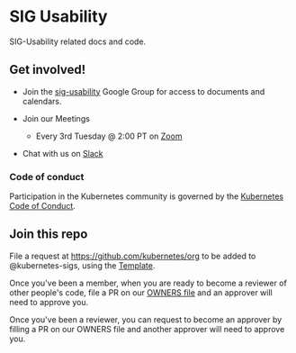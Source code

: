 # SIG Usability

SIG-Usability related docs and code.

## Get involved!

* Join the [sig-usability](https://groups.google.com/forum/#!forum/kubernetes-sig-usability) Google Group for access to documents and calendars.

* Join our Meetings
  * Every 3rd Tuesday @ 2:00 PT on [Zoom][zoomMeeting]

* Chat with us on [Slack](https://kubernetes.slack.com/messages/sig-usability)

### Code of conduct

Participation in the Kubernetes community is governed by the [Kubernetes Code of Conduct](code-of-conduct.md).

## Join this repo 

File a request at https://github.com/kubernetes/org to be added to @kubernetes-sigs, using the [Template](https://github.com/kubernetes/org/issues/new?template=membership.md&title=REQUEST%3A%20New%20membership%20for%20%3Cyour-GH-handle%3E).

Once you've been a member, when you are ready to become a reviewer of other people's code, file a PR on our [OWNERS file](https://github.com/kubernetes-sigs/multi-tenancy/blob/master/OWNERS) and an approver will need to approve you.

Once you've been a reviewer, you can request to become an approver by filling a PR on our OWNERS file and another approver will need to approve you.


[zoomMeeting]:https://zoom.us/j/3832562240 
